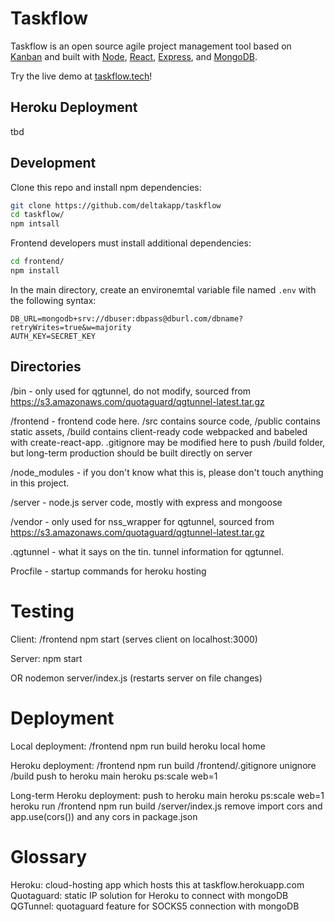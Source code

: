 # Taskflow

Taskflow is an open source agile project management tool based on [Kanban](https://en.wikipedia.org/wiki/Kanban_(development)) and built with [Node](https://nodejs.org/en/), [React](https://reactjs.org/), [Express](https://reactjs.org/), and [MongoDB](https://reactjs.org/).

Try the live demo at [taskflow.tech](https://www.taskflow.tech/)!

## Heroku Deployment

tbd

## Development

Clone this repo and install npm dependencies:
```bash
git clone https://github.com/deltakapp/taskflow
cd taskflow/
npm intsall
```

Frontend developers must install additional dependencies:
```bash
cd frontend/ 
npm install
```

In the main directory, create an environemtal variable file named `.env` with the following syntax:
```
DB_URL=mongodb+srv://dbuser:dbpass@dburl.com/dbname?retryWrites=true&w=majority
AUTH_KEY=SECRET_KEY
```

## Directories

/bin - only used for qgtunnel, do not modify, sourced from https://s3.amazonaws.com/quotaguard/qgtunnel-latest.tar.gz

/frontend - frontend code here. /src contains source code, /public contains static assets, /build contains client-ready code webpacked and babeled with create-react-app. .gitignore may be modified here to push /build folder, but long-term production should be built directly on server

/node_modules - if you don't know what this is, please don't touch anything in this project.

/server - node.js server code, mostly with express and mongoose

/vendor - only used for nss_wrapper for qgtunnel, sourced from https://s3.amazonaws.com/quotaguard/qgtunnel-latest.tar.gz

.qgtunnel - what it says on the tin. tunnel information for qgtunnel.

Procfile - startup commands for heroku hosting

# Testing

Client: /frontend npm start (serves client on localhost:3000)

Server: npm start

OR nodemon server/index.js (restarts server on file changes)

# Deployment

Local deployment: /frontend npm run build
heroku local home

Heroku deployment: /frontend npm run build
/frontend/.gitignore unignore /build
push to heroku main
heroku ps:scale web=1

Long-term Heroku deployment:
push to heroku main
heroku ps:scale web=1
heroku run /frontend npm run build
/server/index.js remove import cors and app.use(cors()) and any cors in package.json

# Glossary

Heroku: cloud-hosting app which hosts this at taskflow.herokuapp.com
Quotaguard: static IP solution for Heroku to connect with mongoDB
QGTunnel: quotaguard feature for SOCKS5 connection with mongoDB
